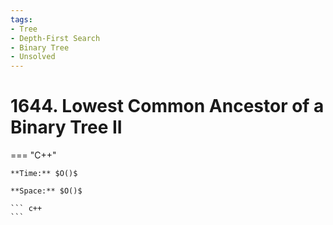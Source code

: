 ```yaml
---
tags:
- Tree
- Depth-First Search
- Binary Tree
- Unsolved
---
```



# 1644. Lowest Common Ancestor of a Binary Tree II

=== "C++"

    **Time:** $O()$

    **Space:** $O()$

    ``` c++
    ```